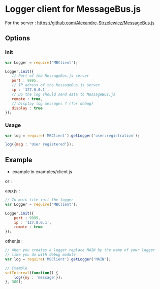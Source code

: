 # Logger client for MessageBus.js

For the server : https://github.com/Alexandre-Strzelewicz/MessageBus.js

## Options

### Init

```javascript
var Logger = require('MBClient');

Logger.init({
   // Port of the MessageBus.js server
   port : 9995,
   // IP adress of the MessageBus.js server
   ip : '127.0.0.1',
   // Do the log should send data to MessageBus.js
   remote : true,
   // Display log messages ? (for debug)
   display : true
});
```

### Usage

```javascript
var log = require('MBClient').getLogger('user:registration');

log({msg : 'User registered'});
```

## Example

- example in examples/client.js

or : 

app.js :

```javascript
// In main file init the logger
var Logger = require('MBClient');

Logger.init({
    port : 9995,
    ip : '127.0.0.1',
    remote : true
});
```

other.js :

```javascript
// When you creates a logger replace MAIN by the name of your logger
// like you do with debug module
var log = require('MBClient').getLogger('MAIN');

// Example
setInterval(function() {
    log({my : 'message'});
}, 300);
```
